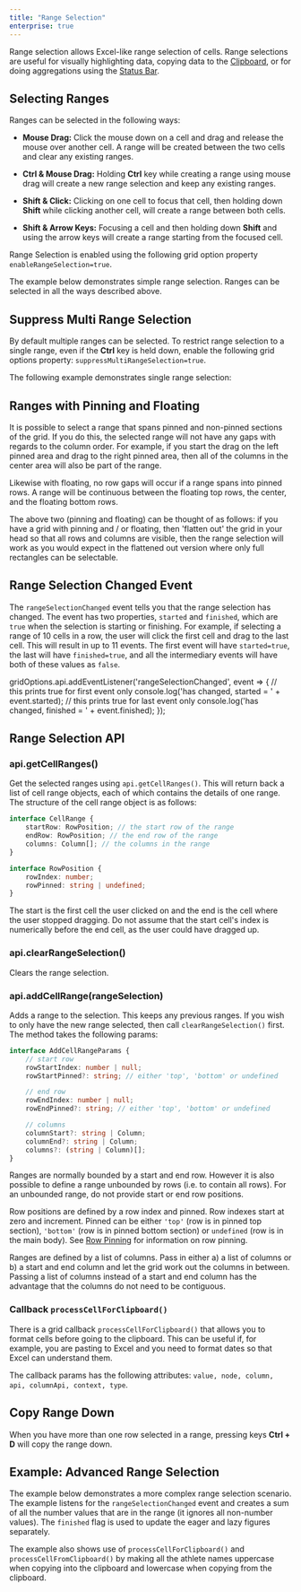 ```yaml
---
title: "Range Selection"
enterprise: true
---
```


Range selection allows Excel-like range selection of cells. Range selections are useful for visually highlighting data, copying data to the [Clipboard](/clipboard/), or for doing aggregations using the [Status Bar](/status-bar/).

## Selecting Ranges

Ranges can be selected in the following ways:

- **Mouse Drag:** Click the mouse down on a cell and drag and release the mouse over another cell. A range will be created between the two cells and clear any existing ranges.

- **Ctrl & Mouse Drag:** Holding **Ctrl** key while creating a range using mouse drag will create a new range selection and keep any existing ranges.

- **Shift & Click:** Clicking on one cell to focus that cell, then holding down **Shift** while clicking another cell, will create a range between both cells.

- **Shift & Arrow Keys:** Focusing a cell and then holding down **Shift** and using the arrow keys will create a range starting from the focused cell.

Range Selection is enabled using the following grid option property `enableRangeSelection=true`.

The example below demonstrates simple range selection. Ranges can be selected in all the ways described above.

<grid-example title='Range Selection' name='range-selection' type='generated' options='{ "enterprise": true, "modules": ["clientside", "range"] }'></grid-example>

## Suppress Multi Range Selection


By default multiple ranges can be selected. To restrict range selection to a single range, even if the **Ctrl** key is held down, enable the following grid options property: `suppressMultiRangeSelection=true`.

The following example demonstrates single range selection:

<grid-example title='Range Selection Suppress Multi' name='range-selection-suppress-multi' type='generated' options='{ "enterprise": true, "modules": ["clientside", "range"] }'></grid-example>

## Ranges with Pinning and Floating

It is possible to select a range that spans pinned and non-pinned sections of the grid. If you do this, the selected range will not have any gaps with regards to the column order. For example, if you start the drag on the left pinned area and drag to the right pinned area, then all of the columns in the center area will also be part of the range.

Likewise with floating, no row gaps will occur if a range spans into pinned rows. A range will be continuous between the floating top rows, the center, and the floating bottom rows.

The above two (pinning and floating) can be thought of as follows: if you have a grid with pinning and / or floating, then 'flatten out' the grid in your head so that all rows and columns are visible, then the range selection will work as you would expect in the flattened out version where only full rectangles can be selectable.

## Range Selection Changed Event

The `rangeSelectionChanged` event tells you that the range selection has changed. The event has two properties, `started` and `finished`, which are `true` when the selection is starting or finishing. For example, if selecting a range of 10 cells in a row, the user will click the first cell and drag to the last cell. This will result in up to 11 events. The first event will have `started=true`, the last will have `finished=true`, and all the intermediary events will have both of these values as `false`.

<snippet>
gridOptions.api.addEventListener('rangeSelectionChanged', event => {
    // this prints true for first event only
    console.log('has changed, started = ' + event.started);
    // this prints true for last event only
    console.log('has changed, finished = ' + event.finished);
});
</snippet>

## Range Selection API

### api.getCellRanges()

Get the selected ranges using `api.getCellRanges()`. This will return back a list of cell range objects, each of which contains the details of one range. The structure of the cell range object is as follows:

```ts
interface CellRange {
    startRow: RowPosition; // the start row of the range
    endRow: RowPosition; // the end row of the range
    columns: Column[]; // the columns in the range
}

interface RowPosition {
    rowIndex: number;
    rowPinned: string | undefined;
}
```

The start is the first cell the user clicked on and the end is the cell where the user stopped dragging. Do not assume that the start cell's index is numerically before the end cell, as the user could have dragged up.

### api.clearRangeSelection()


Clears the range selection.

### api.addCellRange(rangeSelection)


Adds a range to the selection. This keeps any previous ranges. If you wish to only have the new range selected, then call `clearRangeSelection()` first. The method takes the following params:

```ts
interface AddCellRangeParams {
    // start row
    rowStartIndex: number | null;
    rowStartPinned?: string; // either 'top', 'bottom' or undefined

    // end row
    rowEndIndex: number | null;
    rowEndPinned?: string; // either 'top', 'bottom' or undefined

    // columns
    columnStart?: string | Column;
    columnEnd?: string | Column;
    columns?: (string | Column)[];
}
```

Ranges are normally bounded by a start and end row. However it is also possible to define a range unbounded by rows (i.e. to contain all rows). For an unbounded range, do not provide start or end row positions.


Row positions are defined by a row index and pinned. Row indexes start at zero and increment. Pinned can be either `'top'` (row is in pinned top section), `'bottom'` (row is in pinned bottom section) or `undefined` (row is in the main body). See [Row Pinning](/row-pinning/) for information on row pinning.

Ranges are defined by a list of columns. Pass in either a) a list of columns or b) a start and end column and let the grid work out the columns in between. Passing a list of columns instead of a start and end column has the advantage that the columns do not need to be contiguous.

### Callback `processCellForClipboard()`

There is a grid callback `processCellForClipboard()` that allows you to format cells before going to the clipboard. This can be useful if, for example, you are pasting to Excel and you need to format dates so that Excel can understand them.

The callback params has the following attributes: `value, node, column, api, columnApi, context, type`.

## Copy Range Down

When you have more than one row selected in a range, pressing keys **Ctrl + D** will copy the range down.

## Example: Advanced Range Selection


The example below demonstrates a more complex range selection scenario. The example listens for the `rangeSelectionChanged` event and creates a sum of all the number values that are in the range (it ignores all non-number values). The `finished` flag is used to update the eager and lazy figures separately.

The example also shows use of `processCellForClipboard()` and `processCellFromClipboard()` by making all the athlete names uppercase when copying into the clipboard and lowercase when copying from the clipboard.

<grid-example title='Advanced Range Selection' name='range-selection-advanced' type='generated' options='{ "enterprise": true, "exampleHeight": 700, "modules": ["clientside", "range", "clipboard"] }'></grid-example>

